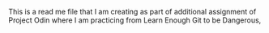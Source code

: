 This is a read me file that I am creating as part
of additional assignment of Project Odin where I
am practicing from Learn Enough Git to be Dangerous,
